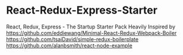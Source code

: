 # React-Redux-Express-Starter
React, Redux, Express - The Startup Starter Pack
Heavily Inspired by  
https://github.com/eddiewang/Minimal-React-Redux-Webpack-Boiler  
https://github.com/tsaiDavid/simple-redux-boilerplate
https://github.com/alanbsmith/react-node-example
